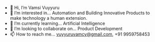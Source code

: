 - 👋 Hi, I’m Vamsi Vuyyuru
- 👀 I’m interested in... Automation and Building Innovative Products to make technology a human extension.
- 🌱 I’m currently learning... Artificial Intelligence
- 💞️ I’m looking to collaborate on... Product Development
- 📫 How to reach me... vuyyuruvamcy@gmail.com, +91 9959758453

<!---
Vamsi-Vuyyuru/Vamsi-Vuyyuru is a ✨ special ✨ repository because its `README.md` (this file) appears on your GitHub profile.
You can click the Preview link to take a look at your changes.
--->
